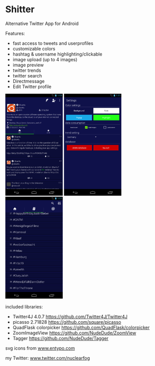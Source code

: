 # Shitter

Alternative Twitter App for Android

Features:
- fast access to tweets and userprofiles
- customizable colors
- hashtag & username highlighting/clickable
- image upload  (up to 4 images)
- image preview
- twitter trends
- twitter search
- Directmessage
- Edit Twitter profile


<img src="shitter_1.png" width="180" height="320"> <img src="shitter_2.png" width="180" height="320"> <img src="shitter_3.png" width="180" height="320">


included libraries:
- Twitter4J 4.0.7 https://github.com/Twitter4J/Twitter4J
- picasso 2.71828 https://github.com/square/picasso
- QuadFlask colorpicker https://github.com/QuadFlask/colorpicker
- ZoomImageView https://github.com/NudeDude/ZoomView
- Tagger https://github.com/NudeDude/Tagger

svg icons from www.entypo.com

my Twitter: www.twitter.com/nuclearfog
